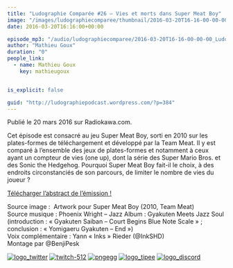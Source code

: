 ```yaml
---
title: "Ludographie Comparée #26 – Vies et morts dans Super Meat Boy"
image: "/images/ludographiecomparee/thumbnail/2016-03-20T16-16-00-00-00_LudographieCompare26ViesetmortsdansSuperMeatBoy.jpg"
date: 2016-03-20T16:16:00+00:00

episode_mp3: "/audio/ludographiecomparee/2016-03-20T16-16-00-00-00_LudographieCompare26ViesetmortsdansSuperMeatBoy.mp3"
author: "Mathieu Goux"
duration: "0"
people_link: 
  - name: Mathieu Goux
    key: mathieugoux


is_explicit: false

guid: "http://ludographiepodcast.wordpress.com/?p=384"
---
```


<PodcastHeader/>

<!-- ECRIRE LA DESCRIPTION DE L'EPISODE SOUS CETTE LIGNE -->
<p>Publié le 20 mars 2016 sur Radiokawa.com.</p>
<p>Cet épisode est consacré au jeu Super Meat Boy, sorti en 2010 sur les plates-formes de téléchargement et développé par la Team Meat. Il y est comparé à l’ensemble des jeux de plates-formes et notamment à ceux ayant un compteur de vies (one up), dont la série des Super Mario Bros. et des Sonic the Hedgehog. Pourquoi Super Meat Boy fait-il le choix, à des endroits circonstanciés de son parcours, de limiter le nombre de vies du joueur ?</p>
<p><a title="LC26-abstract" href="/resources/ludographiecomparee/2016-03-20T16-16-00-00-00_LudographieCompare26ViesetmortsdansSuperMeatBoy/lc26-abstract.pdf" rel="nofollow">Télécharger l’abstract de l’émission !</a></p>
<p></p>
<a href="" rel="nofollow"></a>
 
<p>Source image :&nbsp; Artwork pour Super Meat Boy (2010, Team Meat)<br>
Source musique : Phoenix Wright – Jazz Album : Gyakuten Meets Jazz Soul (introduction : «&nbsp;Gyakuten Saiban – Court Begins Blue Note Scale&nbsp;» ; conclusion : «&nbsp;Yomigaeru Gyakuten – End&nbsp;»)<br>
Voix complémentaire : Yann «&nbsp;Inks&nbsp;» Rieder (@InkSHD)<br>
Montage par @BenjiPesk</p>


<tr>
<td><a href="https://twitter.com/Gouximan" rel="nofollow"><img src="/resources/ludographiecomparee/2016-03-20T16-16-00-00-00_LudographieCompare26ViesetmortsdansSuperMeatBoy/logo_twitter-1.png" alt="logo_twitter"></a></td>
<td><a href="https://www.twitch.tv/mathieugoux" rel="nofollow"><img src="/resources/ludographiecomparee/2016-03-20T16-16-00-00-00_LudographieCompare26ViesetmortsdansSuperMeatBoy/twitch-512-1.png" alt="twitch-512"></a></td>
<td><a href="https://www.youtube.com/user/MattTheFatalifieur/videos" rel="nofollow"><img src="/resources/ludographiecomparee/2016-03-20T16-16-00-00-00_LudographieCompare26ViesetmortsdansSuperMeatBoy/pngegg.png" alt="pngegg"></a></td>
<td><a href="http://fr.tipeee.com/calvinball" rel="nofollow"><img src="/resources/ludographiecomparee/2016-03-20T16-16-00-00-00_LudographieCompare26ViesetmortsdansSuperMeatBoy/logo_tipee-1.png" alt="logo_tipee"></a></td>
<td><a href="https://discord.com/invite/4RnA9v7" rel="nofollow"><img src="/resources/ludographiecomparee/2016-03-20T16-16-00-00-00_LudographieCompare26ViesetmortsdansSuperMeatBoy/logo_discord-1.png" alt="logo_discord"></a></td>
</tr>




